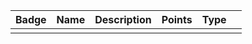 
| Badge | Name | Description | Points | Type |     |
| ----- | ---- | ----------- | ------ | ---- | --- |
|       |      |             |        |      |     |
